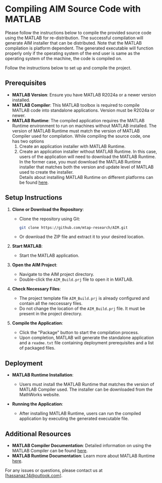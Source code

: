 # Compiling AIM Source Code with MATLAB

Please follow the instructions below to compile the provided source code using the MATLAB for re-distribution. The successful compilation will generate AIM installer that can be distributed. Note that the MATLAB compilation is platform dependent. The generated executable will function properly only if the operating system of the end user is same as the operating system of the machine, the code is compiled on.

Follow the instructions below to set up and compile the project.

## Prerequisites
- **MATLAB Version**: Ensure you have MATLAB R2024a or a newer version installed.
- **MATLAB Compiler**: This MATLAB toolbox is required to compile MATLAB code into standalone applications. Version must be R2024a or newer.
- **MATLAB Runtime**: The compiled application requires the MATLAB Runtime environment to run on machines without MATLAB installed. The version of MATLAB Runtime must match the version of MATLAB Compiler used for compilation. While compiling the source code, one has two options
    1. Create an application installer with MATLAB Runtime.
    2. Create an application installer without MATLAB Runtime. In this case, users of the application will need to download the MATLAB Runtime.
<br>In the former case, you must download the MATLAB Runtime installer that matches both the version and update level of MATLAB used to create the installer.<br>
Details about installing MATLAB Runtime on different platforms can be found [here](https://www.mathworks.com/help/compiler/install-the-matlab-runtime.html).

## Setup Instructions

1. **Clone or Download the Repository**:
   - Clone the repository using Git:
     ```bash
     git clone https://github.com/mtap-research/AIM.git
     ```
   - Or download the ZIP file and extract it to your desired location.

2. **Start MATLAB**:
   - Start the MATLAB application.

3. **Open the AIM Project**:
   - Navigate to the AIM project directory.  
   - Double-click the `AIM_Build.prj` file to open it in MATLAB.

4. **Check Necessary Files**:
   - The project template file `AIM_Build.prj` is already configured and contain all the neccessary files.
   - Do not change the location of the `AIM_Build.prj` file. It must be present in the project directory.

5. **Compile the Application**:
   - Click the "Package" button to start the compilation process.
   - Upon completion, MATLAB will generate the standalone application and a `readme.txt` file containing deployment prerequisites and a list of packaged files.

## Deployment

- **MATLAB Runtime Installation**:
  - Users must install the MATLAB Runtime that matches the version of MATLAB Compiler used. The installer can be downloaded from the MathWorks website.

- **Running the Application**:
  - After installing MATLAB Runtime, users can run the compiled application by executing the generated executable file.

## Additional Resources

- **MATLAB Compiler Documentation**: Detailed information on using the MATLAB Compiler can be found [here](https://www.mathworks.com/help/compiler/getting-started-with-matlab-compiler.html).
- **MATLAB Runtime Documentation**: Learn more about MATLAB Runtime [here](https://www.mathworks.com/products/compiler/matlab-runtime.html).

For any issues or questions, please contact us at [hassanaz.14@outlook.com].
